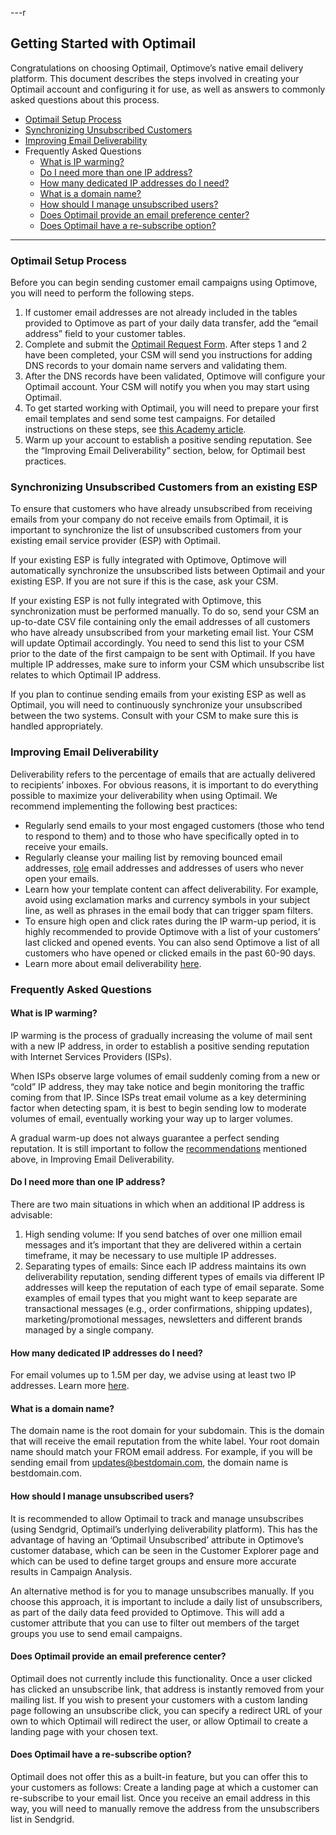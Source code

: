 
---r

## Getting Started with Optimail
<a id="intro"></a>Congratulations on choosing Optimail, Optimove’s native email delivery platform. This document describes the steps involved in creating your Optimail account and configuring it for use, as well as answers to commonly asked questions about this process.

- [Optimail Setup Process](#setup)
- [Synchronizing Unsubscribed Customers](#sync-unsub)
- [Improving Email Deliverability](#improve-email-del)
- Frequently Asked Questions
    - [What is IP warming?](#ip-warm)
    - [Do I need more than one IP address?](#one-ip)
    - [How many dedicated IP addresses do I need?](#how-many-ip)
    - [What is a domain name? ](#what-is-domain)
    - [How should I manage unsubscribed users?](#man-unsub)
    - [Does Optimail provide an email preference center?](#email-pref)
    - [Does Optimail have a re-subscribe option?](#resub)
<HR>

### <a id="setup"></a>Optimail Setup Process
Before you can begin sending customer email campaigns using Optimove, you will need to perform the following steps.

 1. If customer email addresses are not already included in the tables provided to Optimove as part of your daily data transfer, add the “email address” field to your customer tables. 
 2. Complete and submit the [Optimail Request Form](http://bit.ly/Optimail_Request_Form). After steps 1 and 2 have been completed, 
    your CSM will send you instructions for adding DNS records to your domain name servers and validating them. 
 3. After the DNS records have been validated, Optimove will configure your Optimail account. Your CSM will notify you when you may start using Optimail. 
 4. To get started working with Optimail, you will need to prepare your first email templates and send some test campaigns. For detailed instructions on these steps, see [this Academy article](https://academy.optimove.com/successful-campaigns/getting-started-with-optimail).
 5. Warm up your account to establish a positive sending reputation. See the “Improving Email Deliverability” section, below, for Optimail best practices. 

### <a id="sync-unsub"></a>Synchronizing Unsubscribed Customers from an existing ESP 
To ensure that customers who have already unsubscribed from receiving emails    from your company do not receive emails from Optimail, it is important to synchronize the list of unsubscribed customers from your existing email service provider (ESP) with Optimail.

If your existing ESP is fully integrated with Optimove, Optimove will automatically synchronize the unsubscribed lists between Optimail and your existing ESP. If you are not sure if this is the case, ask your CSM.

If your existing ESP is not fully integrated with Optimove, this synchronization must be performed manually. To do so, send your CSM an up-to-date CSV file containing only the email addresses of all customers who have already unsubscribed from your marketing email list. Your CSM will update Optimail accordingly. You need to send this list to your CSM prior to the date of the first campaign to be sent with Optimail. If you have multiple IP addresses, make sure to inform your CSM which unsubscribe list relates to which Optimail IP address.

If you plan to continue sending emails from your existing ESP as well as Optimail, you will need to continuously synchronize your unsubscribed between the two systems. Consult with your CSM to make sure this is handled appropriately.

### <a id="improve-email-del"></a>Improving Email Deliverability
Deliverability refers to the percentage of emails that are actually delivered to recipients’ inboxes. For obvious reasons, it is important to do everything possible to maximize your deliverability when using Optimail. We recommend implementing the following best practices:

 - Regularly send emails to your most engaged customers (those who tend to respond to them) and to those who have specifically opted in to receive your emails.
 - Regularly cleanse your mailing list by removing bounced email addresses, [role](https://sendgrid.com/blog/role-addresses-and-their-effect-on-email-deliverability/) email addresses and addresses of users who never open your emails.
 - Learn how your template content can affect deliverability. For example, avoid using exclamation marks and currency symbols in your subject line, as well as phrases in the email body that can trigger spam filters.
 - To ensure high open and click rates during the IP warm-up period, it is highly recommended to provide Optimove with a list of your customers’ last clicked and opened events. You can also send Optimove a list of all customers who have opened or clicked emails in the past 60-90 days.
 - Learn more about email deliverability [here](https://sendgrid.com/resource/email-deliverability/).

### <a id="faq"></a>Frequently Asked Questions

#### <a id="ip-warm"></a>What is IP warming?
IP warming is the process of gradually increasing the volume of mail sent with a new IP address, in order to establish a positive sending reputation with Internet Services Providers (ISPs).

When ISPs observe large volumes of email suddenly coming from a new or “cold” IP address, they may take notice and begin monitoring the traffic coming from that IP. Since ISPs treat email volume as a key determining factor when detecting spam, it is best to begin sending low to moderate volumes of email, eventually working your way up to larger volumes.

A gradual warm-up does not always guarantee a perfect sending reputation. It is still important to follow the [recommendations](https://sendgrid.com/blog/10-tips-to-keep-email-out-of-the-spam-folder/) mentioned above, in Improving Email Deliverability.

#### <a id="one-ip"></a>Do I need more than one IP address?
There are two main situations in which when an additional IP address is advisable:

 1. High sending volume: If you send batches of over one million email messages and it’s important that they are delivered within a certain timeframe, it may be necessary to use multiple IP addresses.
 2. Separating types of emails: Since each IP address maintains its own deliverability reputation, sending different types of emails via different IP addresses will keep the reputation of each type of email separate. Some examples of email types that you might want to keep separate are transactional messages (e.g., order confirmations, shipping updates), marketing/promotional messages, newsletters and different brands managed by a single company.

#### <a id="how-many-ip"></a>How many dedicated IP addresses do I need?
For email volumes up to 1.5M per day, we advise using at least two IP addresses. Learn more [here](https://sendgrid.com/docs/assets/IPWarmupSchedule.pdf).

#### <a id="what-is-domain"></a>What is a domain name? 
The domain name is the root domain for your subdomain. This is the domain that will receive the email reputation from the white label. Your root domain name should match your FROM email address. For example, if you will be sending email from updates@bestdomain.com, the domain name is bestdomain.com.

#### <a id="man-unsub"></a>How should I manage unsubscribed users?
It is recommended to allow Optimail to track and manage unsubscribes (using Sendgrid, Optimail’s underlying deliverability platform). This has the advantage of having an ‘Optimail Unsubscribed’ attribute in Optimove’s customer database, which can be seen in the Customer Explorer page and which can be used to define target groups and ensure more accurate results in Campaign Analysis.

An alternative method is for you to manage unsubscribes manually. If you choose this approach, it is important to include a daily list of unsubscribers, as part of the daily data feed provided to Optimove. This will add a customer attribute that you can use to filter out members of the target groups you use to send email campaigns.

#### <a id="email-pref"></a>Does Optimail provide an email preference center?
Optimail does not currently include this functionality. Once a user clicked has clicked an unsubscribe link, that address is instantly removed from your mailing list. If you wish to present your customers with a custom landing page following an unsubscribe click, you can specify a redirect URL of your own to which Optimail will redirect the user, or allow Optimail to create a landing page with your chosen text.

#### <a id="resub"></a>Does Optimail have a re-subscribe option?
Optimail does not offer this as a built-in feature, but you can offer this to your customers as follows: Create a landing page at which a customer can re-subscribe to your email list. Once you receive an email address in this way, you will need to manually remove the address from the unsubscribers list in Sendgrid.
